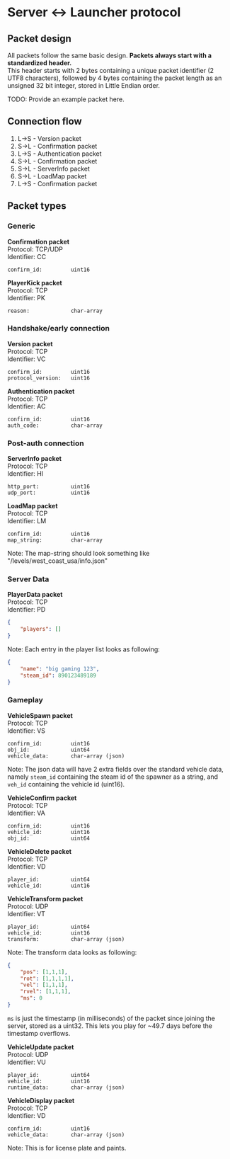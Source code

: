 # Server <-> Launcher protocol

## Packet design
All packets follow the same basic design.
**Packets always start with a standardized header.**<br>
This header starts with 2 bytes containing a unique packet identifier (2 UTF8 characters), followed by 4 bytes containing the packet length as an unsigned 32 bit integer, stored in Little Endian order.

TODO: Provide an example packet here.


## Connection flow
1. L->S - Version packet
2. S->L - Confirmation packet
3. L->S - Authentication packet
4. S->L - Confirmation packet
5. S->L - ServerInfo packet
6. S->L - LoadMap packet
7. L->S - Confirmation packet


## Packet types
### Generic
**Confirmation packet**<br>
Protocol: TCP/UDP<br>
Identifier: CC
```
confirm_id:         uint16
```

**PlayerKick packet**<br>
Protocol: TCP<br>
Identifier: PK
```
reason:             char-array
```

### Handshake/early connection
**Version packet**<br>
Protocol: TCP<br>
Identifier: VC
```
confirm_id:         uint16
protocol_version:   uint16
```

**Authentication packet**<br>
Protocol: TCP<br>
Identifier: AC
```
confirm_id:         uint16
auth_code:          char-array
```

### Post-auth connection
**ServerInfo packet**<br>
Protocol: TCP<br>
Identifier: HI
```
http_port:          uint16
udp_port:           uint16
```

**LoadMap packet**<br>
Protocol: TCP<br>
Identifier: LM
```
confirm_id:         uint16
map_string:         char-array
```
Note: The map-string should look something like "/levels/west_coast_usa/info.json"

### Server Data
**PlayerData packet**<br>
Protocol: TCP<br>
Identifier: PD
```json
{
    "players": []
}
```
Note: Each entry in the player list looks as following:
```json
{
    "name": "big gaming 123",
    "steam_id": 890123489189
}
```

### Gameplay
**VehicleSpawn packet**<br>
Protocol: TCP<br>
Identifier: VS
```
confirm_id:         uint16
obj_id:             uint64
vehicle_data:       char-array (json)
```
Note: The json data will have 2 extra fields over the standard vehicle data, namely `steam_id` containing the steam id of the spawner as a string, and `veh_id` containing the vehicle id (uint16).

**VehicleConfirm packet**<br>
Protocol: TCP<br>
Identifier: VA
```
confirm_id:         uint16
vehicle_id:         uint16
obj_id:             uint64
```

**VehicleDelete packet**<br>
Protocol: TCP<br>
Identifier: VD
```
player_id:          uint64
vehicle_id:         uint16
```

**VehicleTransform packet**<br>
Protocol: UDP<br>
Identifier: VT
```
player_id:          uint64
vehicle_id:         uint16
transform:          char-array (json)
```
Note: The transform data looks as following:
```json
{
    "pos": [1,1,1],
    "rot": [1,1,1,1],
    "vel": [1,1,1],
    "rvel": [1,1,1],
    "ms": 0
}
```
`ms` is just the timestamp (in milliseconds) of the packet since joining the server, stored as a uint32. This lets you play for ~49.7 days before the timestamp overflows.

**VehicleUpdate packet**<br>
Protocol: UDP<br>
Identifier: VU
```
player_id:          uint64
vehicle_id:         uint16
runtime_data:       char-array (json)
```

**VehicleDisplay packet**<br>
Protocol: TCP<br>
Identifier: VD
```
confirm_id:         uint16
vehicle_data:       char-array (json)
```
Note: This is for license plate and paints.
